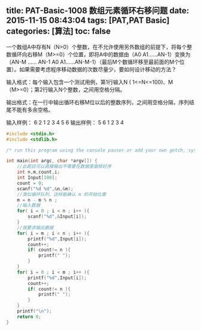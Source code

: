 title: PAT-Basic-1008 数组元素循环右移问题
date: 2015-11-15 08:43:04
tags: [PAT,PAT Basic]
categories: [算法]
toc: false
---
一个数组A中存有N（N>0）个整数，在不允许使用另外数组的前提下，将每个整数循环向右移M（M>=0）个位置，即将A中的数据由（A0 A1……AN-1）变换为（AN-M …… AN-1 A0 A1……AN-M-1）（最后M个数循环移至最前面的M个位置）。如果需要考虑程序移动数据的次数尽量少，要如何设计移动的方法？

输入格式：每个输入包含一个测试用例，第1行<!--more-->输入N ( 1<=N<=100)、M（M>=0）；第2行输入N个整数，之间用空格分隔。

输出格式：在一行中输出循环右移M位以后的整数序列，之间用空格分隔，序列结尾不能有多余空格。

输入样例：
6 2
1 2 3 4 5 6
输出样例：
5 6 1 2 3 4
```c
#include <stdio.h>
#include <stdlib.h>

/* run this program using the console pauser or add your own getch, system("pause") or input loop */

int main(int argc, char *argv[]) {
	//此题目可以直接输出不需要在数据里面排好序
	int n,m,count,i;
	int Input[100];
	count = 0;
	scanf("%d %d",&n,&m);
	//类似循环队列，这样能确认 m 的开始位置 
	m = n - m % n ;
	//输入数据 
	for( i = 0 ; i < n ; i++ ){
		scanf("%d",&Input[i]);
	}
	//按要求输出数据 
	for( i = m ; i < n ; i++ ){
		printf("%d",Input[i]);
		count++;
		if( count!= n ){
			printf(" ");
		} 	
	} 
	for( i = 0 ; i < m ; i++ ){
		printf("%d",Input[i]);
		count++;
		if( count!= n ){
			printf(" ");
		} 
	} 
	printf("\n");
	return 0;
}
```
